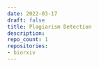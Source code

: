 ```yaml
---
date: 2022-03-17
draft: false
title: Plagiarism Detection
description:
repo_count: 1
repositories:
- biorxiv
---
```



